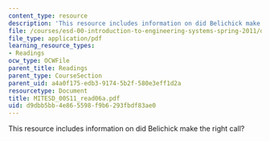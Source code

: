 ```yaml
---
content_type: resource
description: 'This resource includes information on did Belichick make the right call? '
file: /courses/esd-00-introduction-to-engineering-systems-spring-2011/d9dbb5bb4e865598f9b6293fbdf83ae0_MITESD_00S11_read06a.pdf
file_type: application/pdf
learning_resource_types:
- Readings
ocw_type: OCWFile
parent_title: Readings
parent_type: CourseSection
parent_uid: a4a0f175-edb3-9174-5b2f-580e3eff1d2a
resourcetype: Document
title: MITESD_00S11_read06a.pdf
uid: d9dbb5bb-4e86-5598-f9b6-293fbdf83ae0
---
```

This resource includes information on did Belichick make the right call? 

